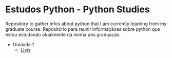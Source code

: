 # Estudos Python - Python Studies

Repository to gather infos about python that I am currently learning from my graduate course.
Repositório para reunir informaçãoes sobre python que estou estudando atualmente da minha pós graduação.


- Unidade 1
  - [Lists](https://github.com/JoicePaz/estudos-python/blob/main/M%C3%B3dulo%201/unidade-1-listas.py)
